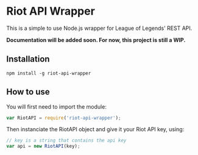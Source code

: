 # Riot API Wrapper
This is a simple to use Node.js wrapper for League of Legends' REST API.

**Documentation will be added soon. For now, this project is still a WIP.**

## Installation
```shell
npm install -g riot-api-wrapper
```

## How to use

You will first need to import the module:
```js
var RiotAPI = require('riot-api-wrapper');
```

Then instanciate the RiotAPI object and give it your Riot API key, using:
```js
// key is a string that contains the api key
var api = new RiotAPI(key);
```
